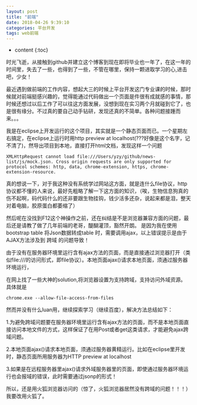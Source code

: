 ```yaml
---
layout: post
title: "前端"
date: 2018-04-26 9:39:10
categories: 平台开发
tags: web前端
---
```


* content
{:toc}


时光飞逝，从接触到github并建立这个博客到现在即将毕业也一年了，在这一年的时间里，失去了一些，也得到了一些，不管在哪里，保持一颗进取学习的心,进击吧，少女！

最近遇到做前端的工作内容，想起大三的时候上平台开发这门专业课的时候，那时候就对前端挺感兴趣的，觉得能通过代码做出一个页面是件很有成就感的事情，那时候还想过以后工作了可以往这方面发展，没想到现在实习两个月就碰到它了，也是很有缘分。不过真的要自己动手钻研，发现还真的不简单。各种问题接踵而来。。。














我是在eclipse上开发运行的这个项目，其实就是一个静态页面而已。一个星期左右搞定，在eclipse上运行时用http preview at localhost(???好像是这个名字，记不清了)，然导出项目到本地，直接打开html文档，发现这样一个问题
```
XMLHttpRequest cannot load file:///Users/yzy/github/news-list/js/mock.json. Cross origin requests are only supported for protocol schemes: http, data, chrome-extension, https, chrome-extension-resource.
```
真的想说一下，对于我这种没有系统学过网站这方面，就是连什么file协议，http协议都不懂的人来说，最好先粗略了解一下这方面的知识，（唉，生物信息狗真的伤不起啊，码代码什么的还非要跟生物挂钩，钱少活多还杂，说起来都是泪，整天对着电脑，胶原蛋白都萎缩了）

然后呢在没找到F12这个神操作之前，还在纠结是不是浏览器兼容方面的问题，最后还是请教了做了几年前端的老哥，醍醐灌顶，豁然开朗。
是因为我在使用bootstrap table 将Json数据转成table 时，需要调用ajax，以上错误提示是由于AJAX方法涉及到 跨域 的问题导致！

由于没有在服务器环境里运行含有ajax方法的页面，而是直接通过浏览器打开（类似file:///的访问形式，即file协议）。本地页面ajax()请求本地页面，须通过服务器环境运行，

在网上找了一些大神的solution,将浏览器设置为支持跨域，支持访问外域资源。具体就是
```
chrome.exe --allow-file-access-from-files
```
然而并没有什么luan用，继续探索学习（继续百度），解决方法总结如下：

1.为避免跨域问题要在服务器环境里运行含有ajax方法的页面，而不是本地页面直接访问本地文件的方式，这样保证了在用Post或者get这类请求，才能避免ajax跨域问题。

2.本地页面ajax()请求本地页面，须通过服务器黄精运行。比如在eclipse里开发时，静态页面所用服务器为HTTP preview at localhost

3.如果是在远程服务器里ajax()请求外域服务器里的页面，即使通过服务器环境运行也会报域的错误，此时需要通过jsonp的形式！

所以，还是用火狐浏览器访问的（惊了，火狐浏览器居然没有跨域的问题！！！）我要改用火狐了。